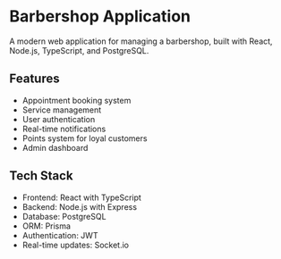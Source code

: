 # Barbershop Application

A modern web application for managing a barbershop, built with React, Node.js, TypeScript, and PostgreSQL.

## Features

- Appointment booking system
- Service management
- User authentication
- Real-time notifications
- Points system for loyal customers
- Admin dashboard

## Tech Stack

- Frontend: React with TypeScript
- Backend: Node.js with Express
- Database: PostgreSQL
- ORM: Prisma
- Authentication: JWT
- Real-time updates: Socket.io
